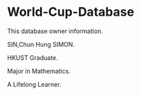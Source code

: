 # World-Cup-Database

This database owner information.

SIN,Chun Hung SIMON. 

HKUST Graduate. 

Major in Mathematics.

A Lifelong Learner.
